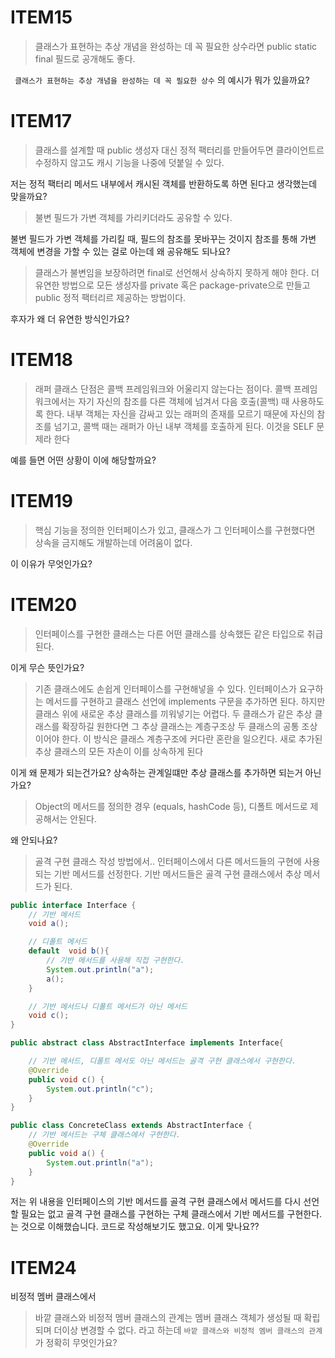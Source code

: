 # ITEM15
> 클래스가 표현하는 추상 개념을 완성하는 데 꼭 필요한 상수라면 public static final 필드로 공개해도 좋다.

` 클래스가 표현하는 추상 개념을 완성하는 데 꼭 필요한 상수` 의 예시가 뭐가 있을까요?

# ITEM17
> 클래스를 설계할 때 public 생성자 대신 정적 팩터리를 만들어두면 클라이언트르 수정하지 않고도 캐시 기능을 나중에 덧붙일 수 있다.

 저는 정적 팩터리 메서드 내부에서 캐시된 객체를 반환하도록 하면 된다고 생각했는데 맞을까요?
 
> 불변 필드가 가변 객체를 가리키더라도 공유할 수 있다.

불변 필드가 가변 객체를 가리킬 때, 필드의 참조를 못바꾸는 것이지 참조를 통해 가변 객체에 변경을 가할 수 있는 걸로 아는데 왜 공유해도 되나요?

> 클래스가 불변임을 보장하려면 final로 선언해서 상속하지 못하게 해야 한다. 더 유연한 방법으로 모든 생성자를 private 혹은 package-private으로 만들고 public 정적 팩터리르 제공하는 방법이다.

후자가 왜 더 유연한 방식인가요?
 
# ITEM18
> 래퍼 클래스 단점은 콜백 프레임워크와 어울리지 않는다는 점이다. 콜백 프레임워크에서는 자기 자신의 참조를 다른 객체에 넘겨서 다음 호출(콜백) 때 사용하도록 한다. 내부 객체는 자신을 감싸고 있는 래퍼의 존재를 모르기 때문에 자신의 참조를 넘기고, 콜백 때는 래퍼가 아닌 내부 객체를 호출하게 된다. 이것을 SELF 문제라 한다

예를 들면 어떤 상황이 이에 해당할까요?

# ITEM19
> 핵심 기능을 정의한 인터페이스가 있고, 클래스가 그 인터페이스를 구현했다면 상속을 금지해도 개발하는데 어려움이 없다.

이 이유가 무엇인가요? 

# ITEM20
>  인터페이스를 구현한 클래스는 다른 어떤 클래스를 상속했든 같은 타입으로 취급된다.

이게 무슨 뜻인가요?

> 기존 클래스에도 손쉽게 인터페이스를 구현해넣을 수 있다. 인터페이스가 요구하는 메서드를 구현하고 클래스 선언에 implements 구문을 추가하면 된다. 하지만 클래스 위에 새로운 추상 클래스를 끼워넣기는 어렵다. 두 클래스가 같은 추상 클래스를 확장하길 원한다면 그 추상 클래스는 계층구조상 두 클래스의 공통 조상이어야 한다. 이 방식은 클래스 계층구조에 커다란 혼란을 일으킨다. 새로 추가된 추상 클래스의 모든 자손이 이를 상속하게 된다

이게 왜 문제가 되는건가요? 상속하는 관계일떄만 추상 클래스를 추가하면 되는거 아닌가요?

> Object의 메서드를 정의한 경우 (equals, hashCode 등), 디폴트 메서드로 제공해서는 안된다.

왜 안되나요?

> 골격 구현 클래스 작성 방법에서.. 인터페이스에서 다른 메서드들의 구현에 사용되는 기반 메서드를 선정한다. 기반 메서드들은 골격 구현 클래스에서 추상 메서드가 된다.

```java
public interface Interface {
    // 기반 메서드
    void a();

    // 디폴트 메서드
    default  void b(){
        // 기반 메서드를 사용해 직접 구현한다.
        System.out.println("a");
        a();
    }

    // 기반 메서드나 디폴트 메서드가 아닌 메서드
    void c();
}

public abstract class AbstractInterface implements Interface{

    // 기반 메서드, 디폴트 메서도 아닌 메서드는 골격 구현 클래스에서 구현한다.
    @Override
    public void c() {
        System.out.println("c");
    }
}

public class ConcreteClass extends AbstractInterface {
    // 기반 메서드는 구체 클래스에서 구현한다. 
    @Override
    public void a() {
        System.out.println("a");
    }
}
```
저는 위 내용을 인터페이스의 기반 메서드를 골격 구현 클래스에서 메서드를 다시 선언할 필요는 없고 골격 구현 클래스를 구현하는 구체 클래스에서 기반 메서드를 구현한다. 는 것으로 이해했습니다. 코드로 작성해보기도 했고요. 이게 맞나요??

# ITEM24
비정적 멤버 클래스에서
> 바깥 클래스와 비정적 멤버 클래스의 관계는 멤버 클래스 객체가 생성될 때 확립되며 더이상 변경할 수 없다.
라고 하는데 `바깥 클래스와 비정적 멤버 클래스의 관계`가 정확히 무엇인가요?
